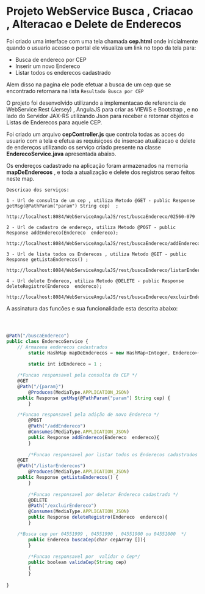 # Projeto WebService Busca , Criacao , Alteracao e Delete de Enderecos 


Foi criado uma interface com uma tela chamada **cep.html** onde inicialmente quando o usuario acesso o portal 
ele visualiza um link no topo da tela para:

* Busca de endereco por CEP
* Inserir um novo Endereco 
* Listar todos os enderecos cadastrado 

Alem disso na pagina ele pode efetuar a busca de um cep que se encontrado retornara na lista ```Resultado Busca por CEP```

O projeto foi desenvolvido utilizando a implementacao de referencia de WebService Rest (Jersey) ,  AngulaJS para criar as VIEWS   e Bootstrap , e no lado do Servidor JAX-RS  utilizando Json para receber e retornar objetos e Listas  de 
Enderecos para aquele CEP. 

Foi criado um arquivo **cepController.js** que controla todas as acoes do usuario com a tela e efetua as requisiçoes de insercao atualizacao e delete de endereços utilizando os serviço criado presente na classe  **EnderecoService.java** apresentada abaixo.


Os endereços cadastrado na aplicação foram armazenados na memoria **mapDeEnderecos** , e toda a atualização e delete dos registros serao feitos neste map. 

```
Descricao dos serviços: 

1 - Url de consulta de um cep , utiliza Metodo @GET - public Response getMsg(@PathParam("param") String cep)  ; 

http://localhost:8084/WebServiceAngulaJS/rest/buscaEndereco/02560-079 

2 - Url de cadastro de endereço, utiliza Metodo @POST - public Response addEndereco(Endereco  endereco);

http://localhost:8084/WebServiceAngulaJS/rest/buscaEndereco/addEndereco

3 - Url de lista todos os Enderecos , utiliza Metodo @GET - public Response getListaEnderecos() ;

http://localhost:8084/WebServiceAngulaJS/rest/buscaEndereco/listarEnderecos

4 - Url delete Endereco, utiliza Metodo @DELETE - public Response deleteRegistro(Endereco  endereco);

http://localhost:8084/WebServiceAngulaJS/rest/buscaEndereco/excluirEndereco

```

A assinatura das funcões e sua funcionalidade esta descrita abaixo: 


```javascript



@Path("/buscaEndereco")
public class EnderecoService {
	// Armazena enderecos cadastrados     
        static HashMap mapDeEnderecos = new HashMap<Integer, Endereco>(); 
    
        static int idEndereco = 1 ; 

	/*Funcao responsavel pela consulta do CEP */ 
	@GET
	@Path("/{param}")
        @Produces(MediaType.APPLICATION_JSON)
	public Response getMsg(@PathParam("param") String cep) {
        }

	/*Funcao responsavel pela adição de novo Endereco */ 
        @POST
        @Path("/addEndereco")
        @Consumes(MediaType.APPLICATION_JSON)
        public Response addEndereco(Endereco  endereco){
        }
        
        /*Funcao responsavel por listar todos os Enderecos cadastrados */
	@GET
	@Path("/listarEnderecos")
        @Produces(MediaType.APPLICATION_JSON)
	public Response getListaEnderecos() {
        }
        
        /*Funcao responsavel por deletar Endereco cadastrado */
        @DELETE
        @Path("/excluirEndereco")
        @Consumes(MediaType.APPLICATION_JSON)
        public Response deleteRegistro(Endereco  endereco){
        }

	/*Busca cep por 04551999 , 04551990 , 04551900 ou 04551000  */        
        public Endereco buscaCep(char cepArray []){
        }
        
        /*Funcao responsavel por  validar o Cep*/
        public boolean validaCep(String cep)
        {
        }        
        
}

```




